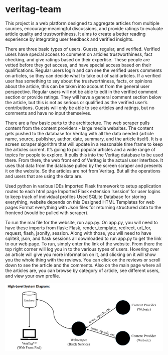 # veritag-team

This project is a web platform designed to aggregate articles from multiple sources, encourage meaningful discussions, and provide ratings to evaluate article quality and trustworthiness. It aims to create a better reading experience by integrating user feedback and verified insights.  

There are three basic types of users. Guests, regular, and verified. Verified users have special access to comment on articles trustworthiness, fact checking, and give ratings based on their expertise. These people are vetted before they get access, and have special access based on their qualifications.  Regular users login and can see the verified users comments on articles, so they can decide what to take out of said articles. If a verified user has something to say about the trustworthiness, facts, or opinions about the article, this can be taken into account from the general user perspective.  Regular users will not be able to edit in the verified comment section or provide ratings. They will have a general comment section below the article, but this is not as serious or qualified as the verified user’s contributions. Guests will only be able to see articles and ratings, but no comments and have no input themselves.

There are a few basic parts to the architecture.  The web scraper pulls content from the content providers - large media websites. The content gets pushed to the database for Veritag with all the data needed (article name, source, publisher, author, date, summary, and the article itself). It is a screen scraper algorithm that will update in a reasonable time frame to keep the articles current. It’s going to pull popular articles and a wide range of topics for people to explore. It pulls this into the Veritag database to be used there. From there, the web front end of Veritag is the actual user interface. It uses that data from the database pulled by the screen scraper and presents it on the website. So the articles are not from Veritag. But all the operations and users that are using the data are. 

Used python in various IDEs
Imported Flask framework to setup application routes to each html page
Imported Flask extension ‘session’ for user logins to keep track of individual profiles
Used SQLite Database for storing everything, website depends on this
Designed HTML Templates for web pages 
Format everything with Json files for returning structured data to the frontend (would be pulled with scraper).


To run the mai file for the website, run app.py. On app.py, you will need to have these imports from flask: Flask, render_template, redirect, url_for, request, flash, jsonify, session. Along with those, you will need to have sqlite3, json, and flask sessions all downloaded to run app.py to get the link to our web page.
To run, simply enter the link of the website. From there the top right corner will log you in to the various types of users. Hovering over an article will give you more information on it, and clicking on it will show you the whole thing with the reviews. You can click on the reviews or scroll down to see the article and the comments. Also on the main page where all the articles are, you can browse by category of article, see different users, and view your own profile.

![img_1.png](img_1.png)